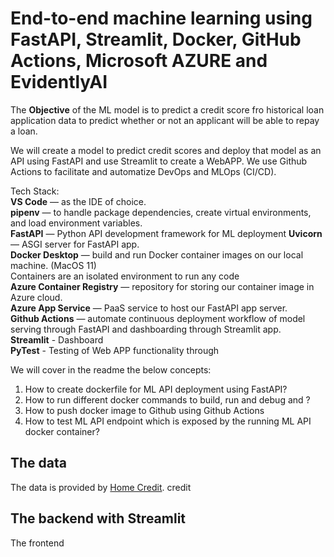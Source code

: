 # End-to-end machine learning using FastAPI, Streamlit, Docker, GitHub Actions, Microsoft AZURE and EvidentlyAI

The **Objective** of the ML model is to predict a credit score fro historical loan application data to predict whether or not an applicant will be able to repay a loan.

We will create a model to predict credit scores and deploy that model as an API using FastAPI and use Streamlit to create a WebAPP. We use Github Actions to facilitate and automatize DevOps and MLOps (CI/CD).

Tech Stack:  
**VS Code** — as the IDE of choice.  
**pipenv** — to handle package dependencies, create virtual environments, and load environment variables.  
**FastAPI** — Python API development framework for ML deployment 
	**Uvicorn** — ASGI server for FastAPI app.  
**Docker Desktop** — build and run Docker container images on our local machine. (MacOS 11)  
    Containers are an isolated environment to run any code  
**Azure Container Registry** — repository for storing our container image in Azure cloud.  
**Azure App Service** — PaaS service to host our FastAPI app server.  
**Github Actions** — automate continuous deployment workflow of model serving through FastAPI and dashboarding through Streamlit app.  
**Streamlit** - Dashboard  
**PyTest** - Testing of Web APP functionality through

We will cover in the readme the below concepts:

1) How to create dockerfile for ML API deployment using FastAPI?
2) How to run different docker commands to build, run and debug and ?
3) How to push docker image to Github using Github Actions
4) How to test ML API endpoint which is exposed by the running ML API docker container?

## The data
The data is provided by [Home Credit](http://www.homecredit.net/about-us.aspx).
credit  


## The backend with Streamlit


The frontend  